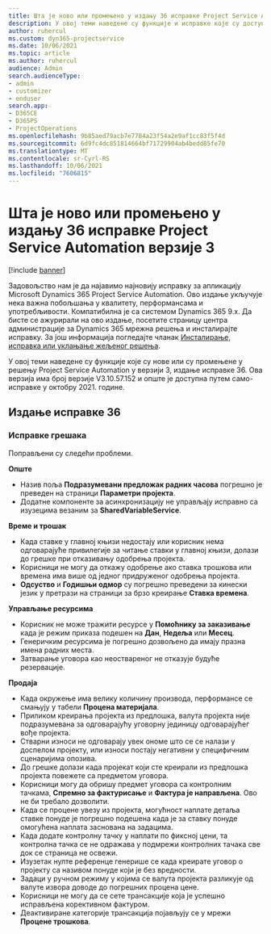 ```yaml
---
title: Шта је ново или промењено у издању 36 исправке Project Service Automation верзије 3
description: У овој теми наведене су функције и исправке које су доступне у издању 36 исправке услуге Microsoft Dynamics 365 Project Service Automation верзије 3.
author: ruhercul
ms.custom: dyn365-projectservice
ms.date: 10/06/2021
ms.topic: article
ms.author: ruhercul
audience: Admin
search.audienceType:
- admin
- customizer
- enduser
search.app:
- D365CE
- D365PS
- ProjectOperations
ms.openlocfilehash: 9b85aed79acb7e7784a23f54a2e9af1cc83f5f4d
ms.sourcegitcommit: 6d9fc4dc851814664bf71729904ab4bedd85fe70
ms.translationtype: MT
ms.contentlocale: sr-Cyrl-RS
ms.lasthandoff: 10/06/2021
ms.locfileid: "7606815"
---
```

# <a name="whats-new-or-changed-in-project-service-automation-update-release-36-v3"></a>Шта је ново или промењено у издању 36 исправке Project Service Automation верзије 3

[!include [banner](../includes/psa-now-project-operations.md)]

Задовољство нам је да најавимо најновију исправку за апликацију Microsoft Dynamics 365 Project Service Automation. Ово издање укључује нека важна побољшања у квалитету, перформансама и употребљивости. Компатибилна је са системом Dynamics 365 9.x. Да бисте се ажурирали на ово издање, посетите страницу центра администрације за Dynamics 365 мрежна решења и инсталирајте исправку. За још информација погледајте чланак [Инсталирање, исправка или уклањање жељеног решења](/power-platform/admin/install-remove-preferred-solution).

У овој теми наведене су функције које су нове или су промењене у решењу Project Service Automation у верзији 3, издање исправке 36. Ова верзија има број верзије V3.10.57.152 и опште је доступна путем само-исправке у октобру 2021. године.

## <a name="update-release-36"></a>Издање исправке 36

### <a name="bug-fixes"></a>Исправке грешака

Поправљени су следећи проблеми.

**Опште**
- Назив поља **Подразумевани предложак радних часова** погрешно је преведен на страници **Параметри пројекта**.
- Додатне компоненте за асинхронизацију не управљају исправно са изузецима везаним за **SharedVariableService**.

**Време и трошак**
- Када ставке у главној књизи недостају или корисник нема одговарајуће привилегије за читање ставки у главној књизи, долази до грешке при отказивању одобрења пројекта.
- Корисници не могу да откажу одобрење ако ставка трошкова или времена има више од једног придруженог одобрења пројекта.
- **Одсуство** и **Годишњи одмор** су погрешно преведени за кинески језик у претрази на страници за брзо креирање **Ставка времена**.

**Управљање ресурсима**
- Корисник не може тражити ресурсе у **Помоћнику за заказивање** када је режим приказа подешен на **Дан**, **Недеља** или **Месец**.
- Генеричким ресурсима је погрешно дозвољено да имају празна имена радних места. 
- Затварање уговора као неоствареног не отказује будуће резервације.

**Продаја**
- Када окружење има велику количину производа, перформансе се смањују у табели **Процена материјала**.
- Приликом креирања пројекта из предлошка, валута пројекта није подразумевана за одговарајућу уговорну јединицу одговарајућег вође пројекта.
- Стварни износи не одговарају увек ономе што се се налази у доспелом пројекту, или износи постају негативни у специфичним сценаријима опозива.
- До грешке долази када пројекат који сте креирали из предлошка пројекта повежете са предметом уговора.
- Корисници могу да обришу предмет уговора са контролним тачкама, **Спремно за фактурисање** и **Фактура је направљена**. Ово не би требало дозволити.
- Када се процене увезу из пројекта, могућност наплате детаља ставке понуде је погрешно подешена када је за ставку понуде омогућена наплата заснована на задацима.
- Када додате контролну тачку у наплати по фиксној цени, та контролна тачка се не одражава у подмрежи контролних тачака све док се страница не освежи.
- Изузетак нулте референце генерише се када креирате уговор о пројекту са називом понуде који је без вредности.
- Задаци у ручном режиму у којима се валута пројекта разликује од валуте извора доводе до погрешних процена цене.
- Корисници не могу да се сете трансакције која је успешно исправљена корективном фактуром.
- Деактивиране категорије трансакција појављују се у мрежи **Процене трошкова**.



